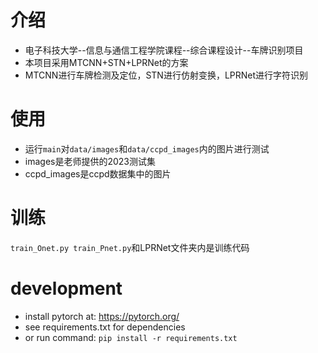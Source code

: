 # 介绍

- 电子科技大学--信息与通信工程学院课程--综合课程设计--车牌识别项目
- 本项目采用MTCNN+STN+LPRNet的方案
- MTCNN进行车牌检测及定位，STN进行仿射变换，LPRNet进行字符识别

# 使用

- 运行`main`对`data/images`和`data/ccpd_images`内的图片进行测试
- images是老师提供的2023测试集
- ccpd_images是ccpd数据集中的图片

# 训练

`train_Onet.py train_Pnet.py`和LPRNet文件夹内是训练代码

# development

- install pytorch at: https://pytorch.org/
- see requirements.txt for dependencies
- or run command: `pip install -r requirements.txt`